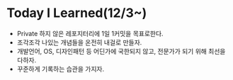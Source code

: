 # Today I Learned(12/3~)

- Private 하지 않은 레포지터리에 1일 1커밋을 목표로한다.
- 조각조각 나있는 개념들을 온전히 내걸로 만들자.
- 개발언어, OS, 디자인패턴 등 어딘가에 국한되지 않고, 전문가가 되기 위해 최선을 다하자.
- 꾸준하게 기록하는 습관을 가지자.

